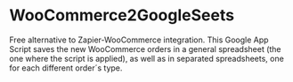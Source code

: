 # WooCommerce2GoogleSeets
Free alternative to Zapier-WooCommerce integration. This Google App Script saves the new WooCommerce orders in a general spreadsheet (the one where the script is applied), as well as in separated spreadsheets, one  for each different order´s type.
